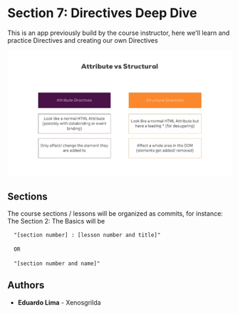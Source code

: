 # Section 7: Directives Deep Dive

This is an app previously build by the course instructor, here we'll learn and practice
Directives and creating our own Directives

![Directives](./directives.png?raw=true "Directives")

## Sections

The course sections / lessons will be organized as commits, for instance:
The Section 2: The Basics will be
```
  "[section number] : [lesson number and title]"
  
  OR
  
  "[section number and name]"
```
## Authors

* **Eduardo Lima** - Xenosgrilda
